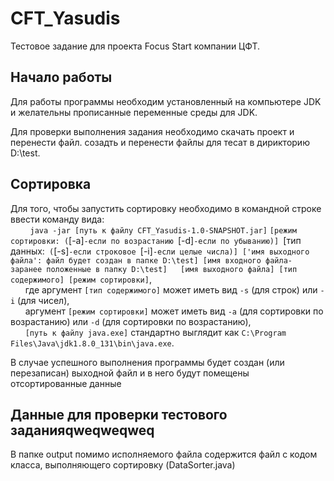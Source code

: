 # CFT_Yasudis

Тестовое задание для проекта Focus Start компании ЦФТ.
## Начало работы 
Для работы программы необходим установленный на компьютере JDK и желательны 
прописанные переменные среды для JDK. 
  
Для проверки выполнения задания необходимо скачать проект и перенести файл.
созадть и перенести файлы для тесат в дирикторию D:\test.

## Сортировка
Для того, чтобы запустить сортировку необходимо в командной строке ввести команду вида:    
&nbsp;&nbsp;&nbsp;&nbsp;&nbsp;&nbsp;&nbsp;&nbsp;`java -jar [путь к файлу CFT_Yasudis-1.0-SNAPSHOT.jar]` `[режим сортировки: (`[-а]`-если по возрастанию `[-d]`-если по убыванию)] `[тип данных:` (`[-s]`-если строковое `[-i]`-если целые числа)] ['имя выходного файла': файл будет создан в папке D:\test] [имя входного файла- заранее положенные в папку D:\test]  
  [имя выходного файла] [тип содержимого] [режим сортировки]`,  
&nbsp;&nbsp;&nbsp;&nbsp;&nbsp;&nbsp;где аргумент `[тип содержимого]` может иметь вид `-s` (для строк) или `-i` (для чисел),    
&nbsp;&nbsp;&nbsp;&nbsp;&nbsp;&nbsp;аргумент `[режим сортировки]` может иметь вид `-a` (для сортировки по возрастанию) или `-d` (для сортировки по возрастанию),  
&nbsp;&nbsp;&nbsp;&nbsp;&nbsp;&nbsp;`[путь к файлу java.exe]` стандартно выглядит как `C:\Program Files\Java\jdk1.8.0_131\bin\java.exe`.  

В случае успешного выполнения программы будет создан (или перезаписан) выходной файл и в него будут помещены отсортированные данные
 
## Данные для проверки тестового заданияqweqweqweq
В папке output помимо исполняемого файла содержится файл с кодом класса, выполняющего сортировку (DataSorter.java)
